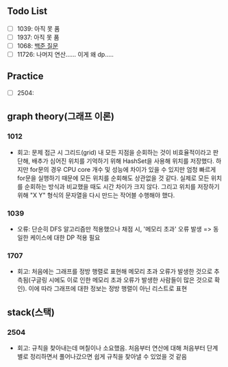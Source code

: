 ## Todo List
- [ ] 1039:  아직 못 품
- [ ] 1937:  아직 못 품
- [ ] 1068:  [백준 질문](https://www.acmicpc.net/board/view/84869)
- [ ] 11726: 나머지 연산...... 이게 왜 dp.....
## Practice
- [ ] 2504: 


## graph theory(그래프 이론)

### 1012
- 회고: 문제 접근 시 그리드(grid) 내 모든 지점을 순회하는 것이 비효율적이라고 판단해, 배추가 심어진 위치를 기억하기 위해 HashSet을 사용해 위치를 저장했다.
하지만 for문의 경우 CPU core 개수 및 성능에 차이가 있을 수 있지만 엄청 빠르게 for문을 실행하기 때문에 모든 위치를 순회해도 상관없을 것 같다.
실제로 모든 위치를 순회하는 방식과 비교했을 때도 시간 차이가 크지 않다. 그리고 위치를 저장하기 위해 "X Y" 형식의 문자열을 다시 만드는 작어블 수행해야 했다.

### 1039
- 오류: 단순히 DFS 알고리즘만 적용했으나 채점 시, '메모리 초과' 오류 발생 => 동일한 케이스에 대한 DP 적용 필요

### 1707
- 회고: 처음에는 그래프를 정방 행렬로 표현해 메모리 초과 오류가 발생한 것으로 추측됨(구글링 시에도 이로 인한 메모리 초과 오류가 발생한 사람들이 많은 것으로 확인).
이에 따라 그래프에 대한 정보는 정방 행렬이 아닌 리스트로 표현

## stack(스택)

### 2504
- 회고: 규칙을 찾아내는데 며칠이나 소요했음. 처음부터 연산에 대해 처음부터 단계별로 정리하면서 풀어나갔으면 쉽게 규칙을 찾아낼 수 있었을 것 같음